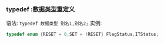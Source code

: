 ### typedef :数据类型重定义
语法: `typedef 数据类型 别名1,别名2;`
实例: 
```c
typedef enum {RESET = 0,SET = !RESET} FlagStatus,ITStatus;
```